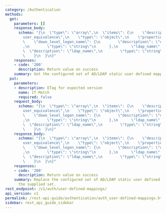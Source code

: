 ```yaml
---
category: /Authentication
methods:
  get:
    parameters: []
    response_body:
      schema: "{\n  \"type\": \"array\",\n  \"items\": {\n    \"description\": \"\
        user_equivalence\",\n    \"type\": \"object\",\n    \"properties\": {\n  \
        \    \"down_level_logon_name\": {\n        \"description\": \"down_level_logon_name\"\
        ,\n        \"type\": \"string\"\n      },\n      \"ldap_name\": {\n      \
        \  \"description\": \"ldap_name\",\n        \"type\": \"string\"\n      }\n\
        \    }\n  }\n}"
    responses:
    - code: '200'
      description: Return value on success
    summary: Get the configured set of AD/LDAP static user defined mappings.
  put:
    parameters:
    - description: ETag for expected version
      name: If-Match
      required: false
    request_body:
      schema: "{\n  \"type\": \"array\",\n  \"items\": {\n    \"description\": \"\
        user_equivalence\",\n    \"type\": \"object\",\n    \"properties\": {\n  \
        \    \"down_level_logon_name\": {\n        \"description\": \"down_level_logon_name\"\
        ,\n        \"type\": \"string\"\n      },\n      \"ldap_name\": {\n      \
        \  \"description\": \"ldap_name\",\n        \"type\": \"string\"\n      }\n\
        \    }\n  }\n}"
    response_body:
      schema: "{\n  \"type\": \"array\",\n  \"items\": {\n    \"description\": \"\
        user_equivalence\",\n    \"type\": \"object\",\n    \"properties\": {\n  \
        \    \"down_level_logon_name\": {\n        \"description\": \"down_level_logon_name\"\
        ,\n        \"type\": \"string\"\n      },\n      \"ldap_name\": {\n      \
        \  \"description\": \"ldap_name\",\n        \"type\": \"string\"\n      }\n\
        \    }\n  }\n}"
    responses:
    - code: '200'
      description: Return value on success
    summary: Replace the configured set of AD/LDAP static user defined mappings with
      the supplied set.
rest_endpoint: /v1/auth/user-defined-mappings/
api_version: v1
permalink: /rest-api-guide/authentication/auth_user-defined-mappings.html
sidebar: rest_api_guide_sidebar
---
```

